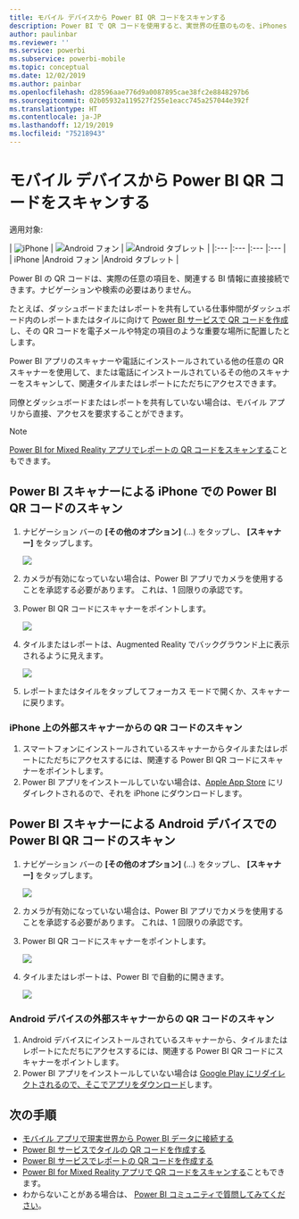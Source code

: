 ```yaml
---
title: モバイル デバイスから Power BI QR コードをスキャンする
description: Power BI で QR コードを使用すると、実世界の任意のものを、iPhones および Android デバイス用の Power BI モバイル アプリの関連する BI 情報に直接接続することができます。
author: paulinbar
ms.reviewer: ''
ms.service: powerbi
ms.subservice: powerbi-mobile
ms.topic: conceptual
ms.date: 12/02/2019
ms.author: painbar
ms.openlocfilehash: d28596aae776d9a0087895cae38fc2e8848297b6
ms.sourcegitcommit: 02b05932a119527f255e1eacc745a257044e392f
ms.translationtype: HT
ms.contentlocale: ja-JP
ms.lasthandoff: 12/19/2019
ms.locfileid: "75218943"
---
```

# <a name="scan-a-power-bi-qr-code-from-your-mobile-device"></a>モバイル デバイスから Power BI QR コードをスキャンする
適用対象:

| ![iPhone](./media/mobile-apps-qr-code/ios-logo-40-px.png) | ![Android フォン](././media/mobile-apps-qr-code/android-logo-40-px.png) | ![Android タブレット](././media/mobile-apps-qr-code/android-logo-40-px.png) |
|:--- |:--- |:--- |:--- |
| iPhone |Android フォン |Android タブレット |

Power BI の QR コードは、実際の任意の項目を、関連する BI 情報に直接接続できます。ナビゲーションや検索の必要はありません。

たとえば、ダッシュボードまたはレポートを共有している仕事仲間がダッシュボード内のレポートまたはタイルに向けて [Power BI サービスで QR コードを作成](../../service-create-qr-code-for-tile.md)し、その QR コードを電子メールや特定の項目のような重要な場所に配置したとします。 

Power BI アプリのスキャナーや電話にインストールされている他の任意の QR スキャナーを使用して、または電話にインストールされているその他のスキャナーをスキャンして、関連タイルまたはレポートにただちにアクセスできます。 

同僚とダッシュボードまたはレポートを共有していない場合は、モバイル アプリから直接、アクセスを要求することができます。 

> [!NOTE]
> [Power BI for Mixed Reality アプリでレポートの QR コードをスキャンする](mobile-mixed-reality-app.md#scan-a-report-qr-code-in-holographic-view)こともできます。

## <a name="scan-a-power-bi-qr-code-on-your-iphone-with-the-power-bi-scanner"></a>Power BI スキャナーによる iPhone での Power BI QR コードのスキャン

1. ナビゲーション バーの **[その他のオプション]** (...) をタップし、 **[スキャナー]** をタップします。

    ![](media/mobile-apps-qr-code/power-bi-scanner.png)

2. カメラが有効になっていない場合は、Power BI アプリでカメラを使用することを承認する必要があります。 これは、1 回限りの承認です。 
 
3. Power BI QR コードにスキャナーをポイントします。 
   
    ![](media/mobile-apps-qr-code/power-bi-align-qr-code.png)
4. タイルまたはレポートは、Augmented Reality でバックグラウンド上に表示されるように見えます。
   
    ![](media/mobile-apps-qr-code/power-bi-ios-qr-ar-scanner.png)

5. レポートまたはタイルをタップしてフォーカス モードで開くか、スキャナーに戻ります。

### <a name="scan-a-qr-code-from-an-external-scanner-on-your-iphone"></a>iPhone 上の外部スキャナーからの QR コードのスキャン
1. スマートフォンにインストールされているスキャナーからタイルまたはレポートにただちにアクセスするには、関連する Power BI QR コードにスキャナーをポイントします。 
2. Power BI アプリをインストールしていない場合は、[Apple App Store](https://go.microsoft.com/fwlink/?LinkId=522062) にリダイレクトされるので、それを iPhone にダウンロードします。

## <a name="scan-a-power-bi-qr-code-on-your-android-device-with-the-power-bi-scanner"></a>Power BI スキャナーによる Android デバイスでの Power BI QR コードのスキャン

1. ナビゲーション バーの **[その他のオプション]** (...) をタップし、 **[スキャナー]** をタップします。

    ![](media/mobile-apps-qr-code/power-bi-scanner.png)

2. カメラが有効になっていない場合は、Power BI アプリでカメラを使用することを承認する必要があります。 これは、1 回限りの承認です。 

3. Power BI QR コードにスキャナーをポイントします。 
   
    ![](media/mobile-apps-qr-code/pbi_iph_qrscan.png)
4. タイルまたはレポートは、Power BI で自動的に開きます。
   
    ![](media/mobile-apps-qr-code/power-bi-android-tile.png)

### <a name="scan-a-qr-code-from-an-external-scanner-on-your-android-device"></a>Android デバイスの外部スキャナーからの QR コードのスキャン
1. Android デバイスにインストールされているスキャナーから、タイルまたはレポートにただちにアクセスするには、関連する Power BI QR コードにスキャナーをポイントします。 
2. Power BI アプリをインストールしていない場合は [Google Play にリダイレクトされるので、そこでアプリをダウンロード](https://go.microsoft.com/fwlink/?LinkID=544867)します。 

## <a name="next-steps"></a>次の手順
* [モバイル アプリで現実世界から Power BI データに接続する](mobile-apps-data-in-real-world-context.md)
* [Power BI サービスでタイルの QR コードを作成する](../../service-create-qr-code-for-tile.md)
* [Power BI サービスでレポートの QR コードを作成する](../../service-create-qr-code-for-report.md)
* [Power BI for Mixed Reality アプリで QR コードをスキャンする](mobile-mixed-reality-app.md)こともできます。
* わからないことがある場合は、 [Power BI コミュニティで質問してみてください](https://community.powerbi.com/)。

